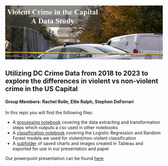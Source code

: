 ![Cover photo of police car and US capital](https://github.com/rchlrolle/big_data_project/blob/main/images/cover_photo.png)
## Utilizing DC Crime Data from 2018 to 2023 to explore the differences in violent vs non-violent crime in the US Capital
#### Group Members: Rachel Rolle, Ellie Ralph, Stephen DeFerrari

In this repo you will find the following files:
- A [processing notebook](https://github.com/rchlrolle/big_data_project/blob/main/Crime_Data_Processor.Rmd) covering the data extracting and transformation steps which outputs a csv used in other notebooks
- A [classification notebook](https://github.com/rchlrolle/big_data_project/blob/main/DC_Crime_Classification_Notebook.Rmd) covering the Logistic Regression and Random Forest models we used for violent/non-violent classification
- A [subfolder](https://github.com/rchlrolle/big_data_project/tree/main/images) of saved charts and images created in Tableau and exported for use in our presentation and paper



Our powerpoint presentation can be found [here](https://american0-my.sharepoint.com/:p:/g/personal/er7238a_american_edu/EcMW4Y-J5a9HufoKyPrbC3cBVGVI40pTcD0MaBIpy4LS2w?rtime=tIFjEyAS3Eg)
